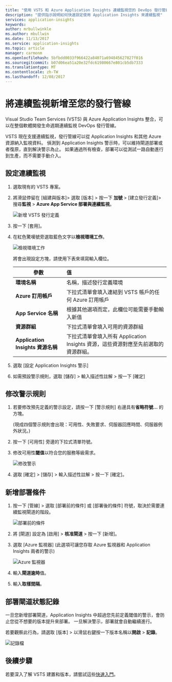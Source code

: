 ```yaml
---
title: "使用 VSTS 和 Azure Application Insights 連續監視您的 DevOps 發行管線 | Microsoft Docs"
description: "提供指示說明如何快速設定使用 Application Insights 來連續監視"
services: application-insights
keywords: 
author: mrbullwinkle
ms.author: mbullwin
ms.date: 11/13/2017
ms.service: application-insights
ms.topic: article
manager: carmonm
ms.openlocfilehash: 5bfbdd0033f966422a84071a694845627827f016
ms.sourcegitcommit: b07d06ea51a20e32fdc61980667e801cb5db7333
ms.translationtype: MT
ms.contentlocale: zh-TW
ms.lasthandoff: 12/08/2017
---
```

# <a name="add-continuous-monitoring-to-your-release-pipeline"></a>將連續監視新增至您的發行管線

Visual Studio Team Services (VSTS) 與 Azure Application Insights 整合，可以在整個軟體開發生命週期連續監視 DevOps 發行管線。 

VSTS 現在支援連續監視，發行管線可以從 Application Insights 和其他 Azure 資源納入監視資料。 偵測到 Application Insights 警示時，可以維持閘道部署或者復原，直到解決警示為止。 如果通過所有檢查，部署可以從測試一路自動進行到生產，而不需要手動介入。 

## <a name="configure-continuous-monitoring"></a>設定連續監視

1. 選取現有的 VSTS 專案。

2. 將滑鼠停留在 [組建與版本]> 選取 [版本] > 按一下 **加號**  >  [建立發行定義]> 搜尋**監視** > **Azure App Service 部署與連續監視**。

   ![新增 VSTS 發行定義](.\media\app-insights-continuous-monitoring\001.png)

3. 按一下 [套用]。

4. 在紅色驚嘆號旁選取藍色文字以**檢視環境工作**。

   ![檢視環境工作](.\media\app-insights-continuous-monitoring\002.png)

   將會出現設定方塊，請使用下表來填寫輸入欄位。

    | 參數        | 值 |
   | ------------- |:-----|
   | **環境名稱**      | 名稱，描述發行定義環境 |
   | **Azure 訂用帳戶** | 下拉式清單會填入連結到 VSTS 帳戶的任何 Azure 訂用帳戶|
   | **App Service 名稱** | 根據其他選項而定，此欄位可能需要手動輸入新值 |
   | **資源群組**    | 下拉式清單會填入可用的資源群組 |
   | **Application Insights 資源名稱** | 下拉式清單會填入所有 Application Insights 資源，這些資源對應至先前選取的資源群組。

5. 選取 [設定 Application Insights 警示]

6. 如需預設警示規則，選取 [儲存] > 輸入描述性註解 > 按一下 [確定]

## <a name="modify-alert-rules"></a>修改警示規則

1. 若要修改預先定義的警示設定，請按一下 [警示規則] 右邊具有**省略符號...** 的方塊。

   (現成四個警示規則會出現：可用性、失敗要求、伺服器回應時間、伺服器例外狀況。)

2. 按一下 [可用性] 旁邊的下拉式清單符號。

3. 修改可用性**閾值**以符合您的服務等級需求。

   ![修改警示](.\media\app-insights-continuous-monitoring\003.png)

4. 選取 [確定]  >  [儲存] > 輸入描述性註解 > 按一下 [確定]。

## <a name="add-deployment-conditions"></a>新增部署條件

1. 按一下 [管線] > 選取 [部署前的條件] 或 [部署後的條件] 符號，取決於需要連續監視閘道的階段。

   ![部署前的條件](.\media\app-insights-continuous-monitoring\004.png)

2. 將 [閘道] 設定為 [啟用]  >  **核准閘道** > 按一下 [新增]。

3. 選取 [Azure 監視器] (此選項可讓您存取 Azure 監視器和 Application Insights 兩者的警示)

    ![Azure 監視器](.\media\app-insights-continuous-monitoring\005.png)

4. 輸入**閘道逾時**值。

5. 輸入**取樣間隔**。

## <a name="deployment-gate-status-logs"></a>部署閘道狀態記錄

一旦您新增部署閘道，Application Insights 中超過您先前定義閾值的警示，會防止您從不想要的版本提升來部署。 一旦解決警示，部署就會自動繼續進行。

若要觀察此行為，請選取 [版本] > 以滑鼠右鍵按一下版本名稱以**開啟** > **記錄**。

![記錄檔](.\media\app-insights-continuous-monitoring\006.png)

## <a name="next-steps"></a>後續步驟

若要深入了解 VSTS 建置和版本，請嘗試這些[快速入門](https://docs.microsoft.com/vsts/build-release/)。
